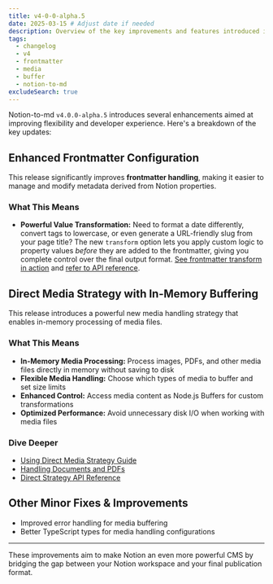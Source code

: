 ```yaml
---
title: v4-0-0-alpha.5
date: 2025-03-15 # Adjust date if needed
description: Overview of the key improvements and features introduced in notion-to-md v4.0.0-alpha.5.
tags:
  - changelog
  - v4
  - frontmatter
  - media
  - buffer
  - notion-to-md
excludeSearch: true
---
```


Notion-to-md `v4.0.0-alpha.5` introduces several enhancements aimed at improving flexibility and developer experience. Here's a breakdown of the key updates:

## Enhanced Frontmatter Configuration

This release significantly improves **frontmatter handling**, making it easier to manage and modify metadata derived from Notion properties.

### What This Means

- **Powerful Value Transformation:** Need to format a date differently, convert tags to lowercase, or even generate a URL-friendly slug from your page title? The new `transform` option lets you apply custom logic to property values _before_ they are added to the frontmatter, giving you complete control over the final output format. [See frontmatter transform in action](../../../../blog/how-to-convert-notion-properties-to-frontmatter/#transforming-properties) and [refer to API reference](../../concepts/configuration/#mdx-renderer-configuration).

## Direct Media Strategy with In-Memory Buffering

This release introduces a powerful new media handling strategy that enables in-memory processing of media files.

### What This Means

- **In-Memory Media Processing:** Process images, PDFs, and other media files directly in memory without saving to disk
- **Flexible Media Handling:** Choose which types of media to buffer and set size limits
- **Enhanced Control:** Access media content as Node.js Buffers for custom transformations
- **Optimized Performance:** Avoid unnecessary disk I/O when working with media files

### Dive Deeper

- [Using Direct Media Strategy Guide](../../../../blog/mastering-media-handling-in-notion-to-md-v4#strategy-1-direct-strategy-the-default)
- [Handling Documents and PDFs](../../../../blog/how-to-handle-documents-in-notion-using-notion-to-md-v4/)
- [Direct Strategy API Reference](../../concepts/configuration/#direct-strategy-default)

## Other Minor Fixes & Improvements

- Improved error handling for media buffering
- Better TypeScript types for media handling configurations



---

These improvements aim to make Notion an even more powerful CMS by bridging the gap between your Notion workspace and your final publication format.
